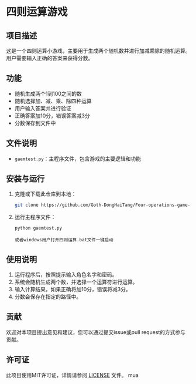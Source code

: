 # 四则运算游戏

## 项目描述
这是一个四则运算小游戏，主要用于生成两个随机数并进行加减乘除的随机运算。用户需要输入正确的答案来获得分数。

## 功能
- 随机生成两个1到100之间的数
- 随机选择加、减、乘、除四种运算
- 用户输入答案并进行验证
- 正确答案加10分，错误答案减3分
- 分数保存到文件中

## 文件说明
- `gaemtest.py`：主程序文件，包含游戏的主要逻辑和功能

## 安装与运行
1. 克隆或下载此仓库到本地：
    ```sh
    git clone https://github.com/Goth-DongHaiTang/Four-operations-game-------.git
    ```
2. 运行主程序文件：
    ```sh
    python gaemtest.py
    ```
    ```或者windows用户打开四则运算.bat文件一键启动```
## 使用说明
1. 运行程序后，按照提示输入角色名字和密码。
2. 系统会随机生成两个数，并选择一个运算符进行运算。
3. 输入计算结果，如果正确将加10分，错误将减3分。
4. 分数会保存在指定的路径中。
## 贡献
欢迎对本项目提出意见和建议，您可以通过提交issue或pull request的方式参与贡献。

## 许可证
此项目使用MIT许可证，详情请参阅 [LICENSE](LICENSE) 文件。
mua
